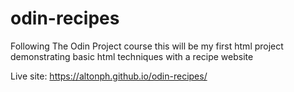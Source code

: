 # odin-recipes
Following The Odin Project course this will be my first html project demonstrating basic html techniques with a recipe website

Live site: https://altonph.github.io/odin-recipes/